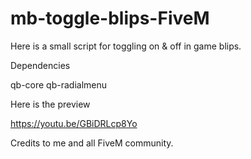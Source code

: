 # mb-toggle-blips-FiveM

Here is a small script for toggling on &amp; off in game blips.

Dependencies 

qb-core
qb-radialmenu


Here is the preview

https://youtu.be/GBiDRLcp8Yo


Credits to me and all FiveM community.
